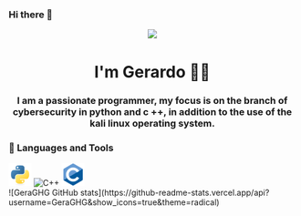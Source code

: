 ### Hi there 👋
<div id="header" align="center">
  <img src="https://media.giphy.com/media/HyvjlU00Ad4xq/giphy.gif" width="200" />
  <h1 align="center">I'm Gerardo 👨‍💻</h1>
  <h3 align="center">I am a passionate programmer, my focus is on the branch of cybersecurity in    python and c ++, in addition to the use of the kali linux        operating system.</h3>
 </div>
 <div aligh="left">
  <h3>📌 Languages and Tools</h3>  
  <div>
    <img src="https://github.com/devicons/devicon/blob/master/icons/python/python-original.svg" title="Python" alt="Python" width="40" height="40" />
    <img src="https://w7.pngwing.com/pngs/46/626/png-transparent-c-logo-the-c-programming-language-computer-icons-computer-programming-source-code-programming-miscellaneous-template-blue.png" title="C++" alt="C++" width="40" height="40"/>
    <img src="https://github.com/devicons/devicon/blob/master/icons/c/c-original.svg" title="C" alt="C" width="40" height="40"/>
    
  </div>
 </div>
 <div>
 ![GeraGHG GitHub stats](https://github-readme-stats.vercel.app/api?username=GeraGHG&show_icons=true&theme=radical)
 
 </div>
<!--
**GeraGHG/GeraGHG** is a ✨ _special_ ✨ repository because its `README.md` (this file) appears on your GitHub profile.

Here are some ideas to get you started:

- 🔭 I’m currently working on ...
- 🌱 I’m currently learning ...
- 👯 I’m looking to collaborate on ...
- 🤔 I’m looking for help with ...
- 💬 Ask me about ...
- 📫 How to reach me: ...
- 😄 Pronouns: ...
- ⚡ Fun fact: ...
-->
